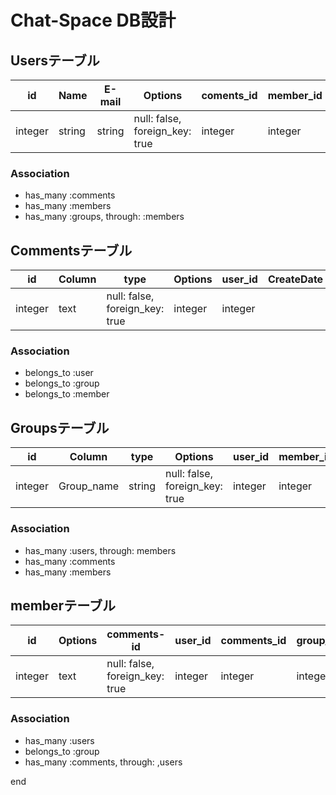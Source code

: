 # Chat-Space DB設計

## Usersテーブル
|id|Name|E-mail|Options|coments_id|member_id|group_id|
|--|----|------|-------|----------|---------|--------|
|integer|string|string|null: false, foreign_key: true|integer|integer|integer|


### Association
- has_many :comments
- has_many :members
- has_many :groups, through: :members


## Commentsテーブル
|id|Column|type|Options|user_id|CreateDate|member_id|group_id|
|--|------|----|-------|-------|----------|---------|--------|
|integer|text|null: false, foreign_key: true|integer|integer|

### Association
- belongs_to :user
- belongs_to :group
- belongs_to :member

## Groupsテーブル
|id|Column|type|Options|user_id|member_id|comemnts_id|
|--|------|----|-------|-------|---------|-----------|
|integer|Group_name|string|null: false, foreign_key: true|integer|integer|integer|

### Association
- has_many :users, through: members
- has_many :comments
- has_many :members



## memberテーブル
|id|Options|comments-id|user_id|comments_id|group_id|
|--|-------|-----------|-------|-----------|--------|
|integer|text|null: false, foreign_key: true|integer|integer|integer|

### Association
- has_many :users
- belongs_to :group
- has_many :comments, through: ,users

end
